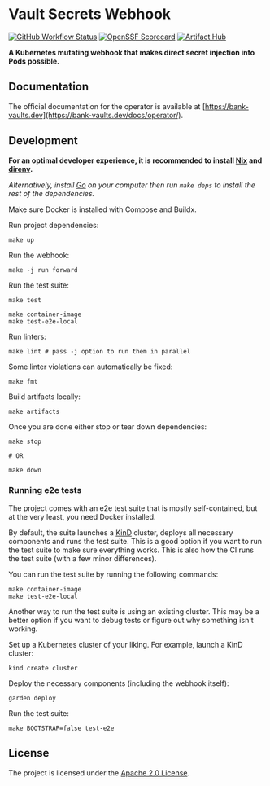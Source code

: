 # Vault Secrets Webhook

[![GitHub Workflow Status](https://img.shields.io/github/actions/workflow/status/bank-vaults/vault-secrets-webhook/ci.yaml?style=flat-square)](https://github.com/bank-vaults/vault-secrets-webhook/actions/workflows/ci.yaml)
[![OpenSSF Scorecard](https://api.securityscorecards.dev/projects/github.com/bank-vaults/vault-secrets-webhook/badge?style=flat-square)](https://api.securityscorecards.dev/projects/github.com/bank-vaults/vault-secrets-webhook)
[![Artifact Hub](https://img.shields.io/endpoint?url=https://artifacthub.io/badge/repository/vault-secrets-webhook)](https://artifacthub.io/packages/search?repo=vault-secrets-webhook)

**A Kubernetes mutating webhook that makes direct secret injection into Pods possible.**

## Documentation

The official documentation for the operator is available at [https://bank-vaults.dev](https://bank-vaults.dev/docs/operator/).

## Development

**For an optimal developer experience, it is recommended to install [Nix](https://nixos.org/download.html) and [direnv](https://direnv.net/docs/installation.html).**

_Alternatively, install [Go](https://go.dev/dl/) on your computer then run `make deps` to install the rest of the dependencies._

Make sure Docker is installed with Compose and Buildx.

Run project dependencies:

```shell
make up
```

Run the webhook:

```shell
make -j run forward
```

Run the test suite:

```shell
make test

make container-image
make test-e2e-local
```

Run linters:

```shell
make lint # pass -j option to run them in parallel
```

Some linter violations can automatically be fixed:

```shell
make fmt
```

Build artifacts locally:

```shell
make artifacts
```

Once you are done either stop or tear down dependencies:

```shell
make stop

# OR

make down
```

### Running e2e tests

The project comes with an e2e test suite that is mostly self-contained,
but at the very least, you need Docker installed.

By default, the suite launches a [KinD](https://kind.sigs.k8s.io/) cluster, deploys all necessary components and runs the test suite.
This is a good option if you want to run the test suite to make sure everything works. This is also how the CI runs the test suite
(with a few minor differences).

You can run the test suite by running the following commands:

```shell
make container-image
make test-e2e-local
```

Another way to run the test suite is using an existing cluster.
This may be a better option if you want to debug tests or figure out why something isn't working.

Set up a Kubernetes cluster of your liking. For example, launch a KinD cluster:

```shell
kind create cluster
```

Deploy the necessary components (including the webhook itself):

```shell
garden deploy
```

Run the test suite:

```shell
make BOOTSTRAP=false test-e2e
```

## License

The project is licensed under the [Apache 2.0 License](LICENSE).
